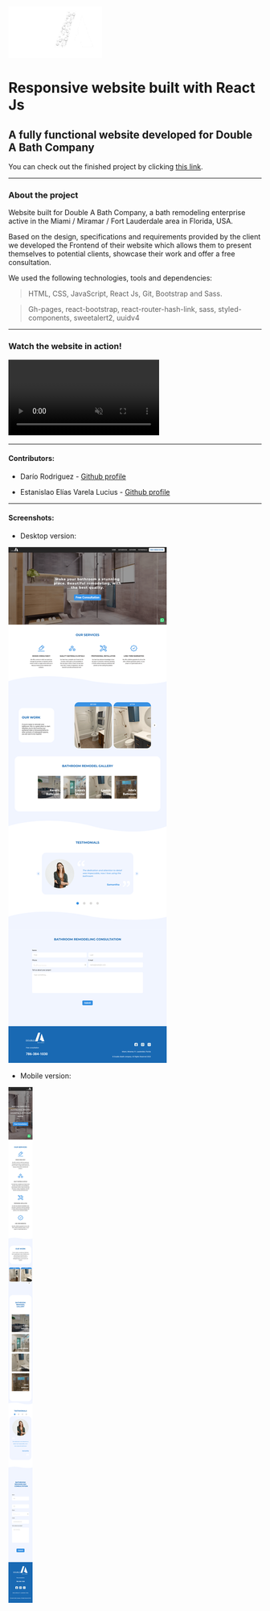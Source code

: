 <img src='./src/assets/img/logo.png' style='background-color: #252525'>

# Responsive website built with React Js

## A fully functional website developed for Double A Bath Company

You can check out the finished project by clicking [this link](https://double-a-bath-company.vercel.app/).

---
### About the project

Website built for Double A Bath Company, a bath remodeling enterprise active in the Miami / Miramar / Fort Lauderdale area in Florida, USA.

Based on the design, specifications and requirements provided by the client we developed the Frontend of their website which allows them to present themselves to potential clients, showcase their work and offer a free consultation.

We used the following technologies, tools and dependencies:

> HTML, CSS, JavaScript, React Js, Git, Bootstrap and Sass.

> Gh-pages, react-bootstrap, react-router-hash-link, sass, styled-components, sweetalert2, uuidv4

---
### Watch the website in action!

<video src='./screenshots/demo.mp4' autoplay loop controls muted title='desktop-demo'>
Sorry, your browser doesn't support HTML 5 video.
</video>

---
#### Contributors:

- Darío Rodriguez - [Github profile](https://github.com/Dario296)

- Estanislao Elías Varela Lucius - [Github profile](https://github.com/EstanisEVL)

---
#### Screenshots:

- Desktop version:

<img src='./screenshots/desktop-screenshot-double-a-bath-company.png' alt='Desktop version'>

- Mobile version:

<img src='./screenshots/mobile-screenshot-double-a-bath-company.png' alt='Mobile version'>


<!-- 
### `npm start`

Runs the app in the development mode.\
Open [http://localhost:3000](http://localhost:3000) to view it in your browser.

The page will reload when you make changes.\
You may also see any lint errors in the console.
 -->
